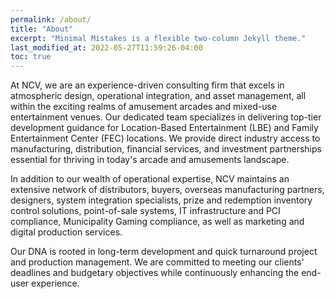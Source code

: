 ```yaml
---
permalink: /about/
title: "About"
excerpt: "Minimal Mistakes is a flexible two-column Jekyll theme."
last_modified_at: 2022-05-27T11:59:26-04:00
toc: true
---
```


At NCV, we are an experience-driven consulting firm that excels in atmospheric design, operational integration, and asset management, all within the exciting realms of amusement arcades and mixed-use entertainment venues. Our dedicated team specializes in delivering top-tier development guidance for Location-Based Entertainment (LBE) and Family Entertainment Center (FEC) locations. We provide direct industry access to manufacturing, distribution, financial services, and investment partnerships essential for thriving in today's arcade and amusements landscape.

In addition to our wealth of operational expertise, NCV maintains an extensive network of distributors, buyers, overseas manufacturing partners, designers, system integration specialists, prize and redemption inventory control solutions, point-of-sale systems, IT infrastructure and PCI compliance, Municipality Gaming compliance, as well as marketing and digital production services.

Our DNA is rooted in long-term development and quick turnaround project and production management. We are committed to meeting our clients' deadlines and budgetary objectives while continuously enhancing the end-user experience.